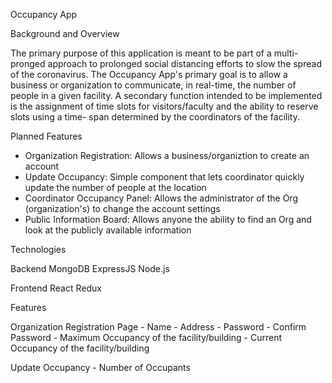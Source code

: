 Occupancy App


Background and Overview

  The primary purpose of this application is meant to be part of a multi-pronged approach to prolonged social distancing efforts to slow the spread of the coronavirus.  The Occupancy App's primary goal is to allow a business or organization to communicate, in real-time, the number of people in a given facility.  A secondary function intended to be implemented is the assignment of time slots for visitors/faculty and the ability to reserve slots using a time- span determined by the coordinators of the facility.



Planned Features

  - Organization Registration:
       Allows a business/organiztion to create an account
  - Update Occupancy:
      Simple component that lets coordinator quickly update the 
        number of people at the location
  - Coordinator Occupancy Panel:
      Allows the administrator of the Org (organization's) to change the account settings
  - Public Information Board:
      Allows anyone the ability to find an Org and look at the publicly available information


Technologies

  Backend
    MongoDB
    ExpressJS
    Node.js

  Frontend
    React
    Redux


Features

  Organization Registration Page
    - Name
    - Address
    - Password
    - Confirm Password
    - Maximum Occupancy of the facility/building
    - Current Occupancy of the facility/building


  Update Occupancy
    - Number of Occupants

  
